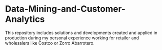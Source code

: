 # Data-Mining-and-Customer-Analytics
This repository includes solutions and developments created and applied in production during my personal experience working for retailer and wholesalers like Costco or Zorro Abarrotero.
